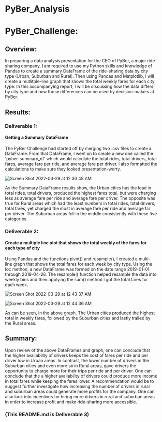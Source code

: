 # PyBer_Analysis
# PyBer_Challenge:

## Overview:
In preparing a data analysis presentation for the CEO of PyBer, a major ride-sharing company, I am required to use my Python skills and knowledge of Pandas to create a summary DataFrame of the ride-sharing data by city type (Urban, Suburban and Rural). Then using Pandas and Matplotlib, I will create a mutlitple-line graph that shows the total weekly fares for each city type. In this accompanying report, I will be discussing how the data differs by city type and how those differences can be used by decision-makers at PyBer.

## Results:

### Deliverable 1: 

#### Getting a Summary DataFrame

The PyBer Challenge had started off by merging two .csv files to create a DataFrame. From that DataFrame, I went on to create a new one called the 'pyber-summary_df' which would calculate the total rides, total drivers, total fares, average fare per ride, and average fare per driver. I also formatted the calculations to make sure they looked presentation-worty.

![Screen Shot 2022-03-29 at 12 30 48 AM](https://user-images.githubusercontent.com/95712234/160533572-bb8ede78-696b-4ebc-973b-410a79969179.png)

As the Summary DataFrame results show, the Urban cities has the lead in total rides, total drivers, produced the highest fares total, but were charging less as average fare per ride and average fare per driver. The opposite was true for Rural areas which had the least numbers in total rides, total drivers, total fares, yet charged the most in average fare per ride and average far per driver. The Suburban areas fell in the middle consistently with these five categories. 

### Deliverable 2: 

#### Create a multiple line plot that shows the total weekly of the fares for each type of city

Using Pandas and the functions pivot() and resample(), I created a multi-line graph that shows the total fares for each week by city type. Using the loc method, a new DataFrame was formed on the date range 2019-01-01 through 2019-04-28. The resample() function helped resample the data into weekly bins and then applying the sum() method I got the total fares for each week. 


![Screen Shot 2022-03-29 at 12 43 37 AM](https://user-images.githubusercontent.com/95712234/160534902-076096a0-a59c-4ab9-ad08-f21f7bc8ed80.png)


![Screen Shot 2022-03-29 at 12 44 36 AM](https://user-images.githubusercontent.com/95712234/160534995-8be67855-17b9-4bde-bb83-dc01c250ef07.png)


As can be seen, in the above graph, The Urban cities produced the highest total in weekly fares, followed by the Suburban cities and lastly trailed by the Rural areas. 

## Summary:

Upon review of the above DataFrames and graph, one can conclude that the higher availability of drivers keeps the cost of fares per ride and per driver low in Urban areas. In contrast, the lower number of drivers in the Suburban cities and even more so in Rural areas, gave drivers the opportunity to charge more for their trips per ride and per driver. One can conclude that the a higher availability of drivers could produce more income in total fares while keeping the fares lower. A recommendation would be to suggest further investigate how increasing the number of drivers in rural and suburban areas could generate more profits for the company. One can also look into incentives for hiring more drivers in rural and suburban areas in order to increase profit and make ride-sharing more accessible. 

### (This README.md is Deliverable 3)
